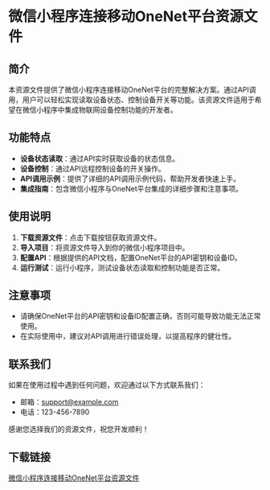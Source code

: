 # 微信小程序连接移动OneNet平台资源文件

## 简介

本资源文件提供了微信小程序连接移动OneNet平台的完整解决方案。通过API调用，用户可以轻松实现读取设备状态、控制设备开关等功能。该资源文件适用于希望在微信小程序中集成物联网设备控制功能的开发者。

## 功能特点

- **设备状态读取**：通过API实时获取设备的状态信息。
- **设备控制**：通过API远程控制设备的开关操作。
- **API调用示例**：提供了详细的API调用示例代码，帮助开发者快速上手。
- **集成指南**：包含微信小程序与OneNet平台集成的详细步骤和注意事项。

## 使用说明

1. **下载资源文件**：点击下载按钮获取资源文件。
2. **导入项目**：将资源文件导入到你的微信小程序项目中。
3. **配置API**：根据提供的API文档，配置OneNet平台的API密钥和设备ID。
4. **运行测试**：运行小程序，测试设备状态读取和控制功能是否正常。

## 注意事项

- 请确保OneNet平台的API密钥和设备ID配置正确，否则可能导致功能无法正常使用。
- 在实际使用中，建议对API调用进行错误处理，以提高程序的健壮性。

## 联系我们

如果在使用过程中遇到任何问题，欢迎通过以下方式联系我们：

- 邮箱：support@example.com
- 电话：123-456-7890

感谢您选择我们的资源文件，祝您开发顺利！

## 下载链接

[微信小程序连接移动OneNet平台资源文件](https://pan.quark.cn/s/bd693b8429e9)